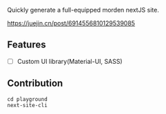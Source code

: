Quickly generate a full-equipped morden nextJS site.

https://juejin.cn/post/6914556810129539085

## Features

-   [ ] Custom UI library(Material-UI, SASS)

## Contribution

```
cd playground
next-site-cli
```
